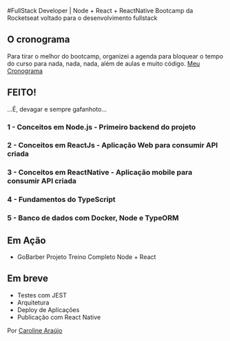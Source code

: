 #FullStack Developer | Node + React + ReactNative
Bootcamp da Rocketseat voltado para o desenvolvimento fullstack

## O cronograma
Para tirar o melhor do bootcamp, organizei a agenda para bloquear o tempo do curso para nada, nada, nada, além de aulas e muito código.
[Meu Cronograma](https://www.notion.so/Cronograma-de-estudos-98b7ea202e1748258269443c2f66d5cd)

## FEITO!
...É, devagar e sempre gafanhoto...
### 1 - Conceitos em Node.js - Primeiro backend do projeto
### 2 - Conceitos em ReactJs - Aplicação Web para consumir API criada
### 3 - Conceitos em ReactNative - Aplicação mobile para consumir API criada
### 4 - Fundamentos do TypeScript
### 5 - Banco de dados com Docker, Node e TypeORM


## Em Ação
* GoBarber Projeto Treino Completo Node + React

## Em breve
* Testes com JEST
* Arquitetura
* Deploy de Aplicações
* Publicação com React Native

Por [Caroline Araújo](https://oliveiracomunicacao.com.br/caroline-araujo)